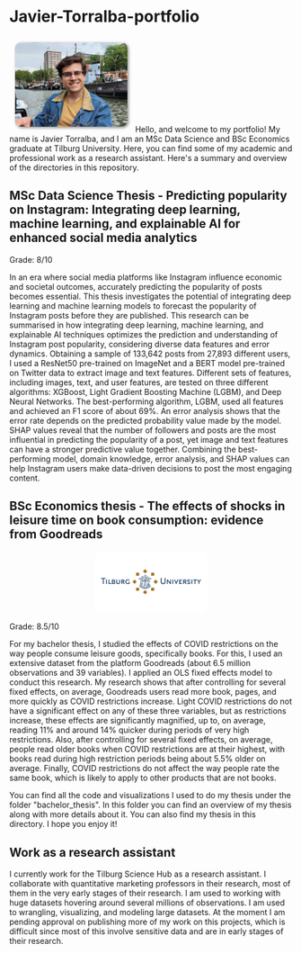 # Javier-Torralba-portfolio
<img src="javier.png" alt="Javier Torralba" width="200" style="border-radius: 10px; box-shadow: 2px 2px 5px #888; margin: 10px;">
Hello, and welcome to my portfolio! My name is Javier Torralba, and I am an MSc Data Science and BSc Economics graduate at Tilburg University. Here, you can find some of
my academic and professional work as a research assistant. Here's a summary and overview of the directories in this repository. 

## MSc Data Science Thesis - Predicting popularity on Instagram: Integrating deep learning, machine learning, and explainable AI for enhanced social media analytics

Grade: 8/10

In an era where social media platforms like Instagram influence
economic and societal outcomes, accurately predicting the popularity
of posts becomes essential. This thesis investigates the potential of
integrating deep learning and machine learning models to forecast
the popularity of Instagram posts before they are published. This research can be summarised in how integrating deep learning, machine
learning, and explainable AI techniques optimizes the prediction
and understanding of Instagram post popularity, considering diverse
data features and error dynamics. Obtaining a sample of 133,642
posts from 27,893 different users, I used a ResNet50 pre-trained on
ImageNet and a BERT model pre-trained on Twitter data to extract
image and text features. Different sets of features, including images,
text, and user features, are tested on three different algorithms: XGBoost, Light Gradient Boosting Machine (LGBM), and Deep Neural
Networks. The best-performing algorithm, LGBM, used all features
and achieved an F1 score of about 69%. An error analysis shows that
the error rate depends on the predicted probability value made by
the model. SHAP values reveal that the number of followers and
posts are the most influential in predicting the popularity of a post,
yet image and text features can have a stronger predictive value together. Combining the best-performing model, domain knowledge,
error analysis, and SHAP values can help Instagram users make
data-driven decisions to post the most engaging content.



## BSc Economics thesis - The effects of shocks in leisure time on book consumption: evidence from Goodreads 
<div style="text-align:center;">
  <img src="tilburg_uni.png" alt="Javier Torralba - Data Scientist and Web Developer" width="200" style="border-radius: 10px;">
</div>

Grade: 8.5/10

For my bachelor thesis, I studied the effects of COVID restrictions on the way people consume leisure goods, specifically books. For this, I used an extensive dataset from the platform Goodreads (about 
6.5 million observations and 39 variables). I applied an OLS fixed effects model to conduct this research. My research shows that after controlling for several fixed effects, on average, Goodreads users read more book, pages, and more quickly as COVID restrictions increase. 
Light COVID restrictions do not have a significant effect on any of these three variables, but as restrictions increase, these effects are significantly magnified, up to, on average, 
reading 11% and around 14% quicker during periods of very high restrictions. Also, after controlling for several fixed effects, on average, people read older books when COVID restrictions are at their highest,
with books read during high restriction periods being about 5.5% older on average. Finally, COVID restrictions do not affect the way people rate the same book, which is likely to apply to other products
that are not books. 

You can find all the code and visualizations I used to do my thesis under the folder "bachelor_thesis". In this folder you can find an overview of my thesis along with more details about it. You can also find
my thesis in this directory. I hope you enjoy it!

## Work as a research assistant
I currently work for the Tilburg Science Hub as a research assistant. I collaborate with quantitative marketing professors in their research, most of them in the very early stages of their research.
I am used to working with huge datasets hovering around several millions of observations. I am used to wrangling, visualizing, and modeling large datasets. At the moment I am pending approval on publishing more of 
my work on this projects, which is difficult since most of this involve sensitive data and are in early stages of their research. 
